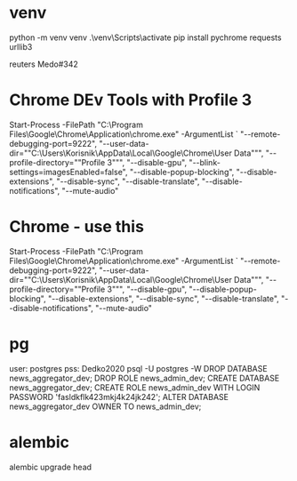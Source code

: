 # venv
python -m venv venv
.\venv\Scripts\activate
pip install pychrome requests urllib3

reuters Medo#342

# Chrome DEv Tools with Profile 3
Start-Process -FilePath "C:\Program Files\Google\Chrome\Application\chrome.exe" -ArgumentList `
  "--remote-debugging-port=9222",
  "--user-data-dir=""C:\Users\Korisnik\AppData\Local\Google\Chrome\User Data""",
  "--profile-directory=""Profile 3""",
  "--disable-gpu",
  "--blink-settings=imagesEnabled=false",
  "--disable-popup-blocking",
  "--disable-extensions",
  "--disable-sync",
  "--disable-translate",
  "--disable-notifications",
  "--mute-audio"

# Chrome - use this
Start-Process -FilePath "C:\Program Files\Google\Chrome\Application\chrome.exe" -ArgumentList `
 "--remote-debugging-port=9222",
 "--user-data-dir=""C:\Users\Korisnik\AppData\Local\Google\Chrome\User Data""",
 "--profile-directory=""Profile 3""",
 "--disable-gpu",
 "--disable-popup-blocking",
 "--disable-extensions",
 "--disable-sync",
 "--disable-translate",
 "--disable-notifications",
 "--mute-audio"

# pg
user: postgres 
pss: Dedko2020
psql -U postgres -W
DROP DATABASE news_aggregator_dev;
DROP ROLE news_admin_dev;
CREATE DATABASE news_aggregator_dev;
CREATE ROLE news_admin_dev WITH LOGIN PASSWORD 'fasldkflk423mkj4k24jk242';
ALTER DATABASE news_aggregator_dev OWNER TO news_admin_dev;

# alembic
alembic upgrade head

